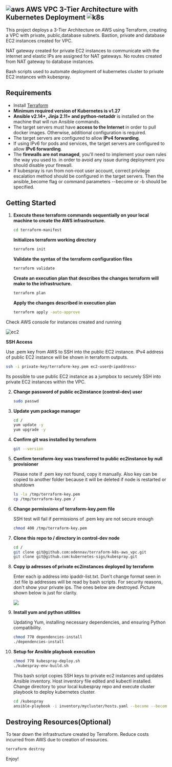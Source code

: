 ## ![aws](https://github.com/odennav/terraform-k8s-aws_ec2/blob/main/docs/icons8-amazon-web-services-48.png)   AWS VPC 3-Tier Architecture with Kubernetes Deployment    ![k8s](https://github.com/odennav/terraform-k8s-aws_ec2/blob/main/docs/icons8-kubernetes-48.png)

This project deploys a 3-Tier Architecture on AWS using Terraform, creating a VPC with private, public,database subnets.
Bastion, private and database EC2 instances created for VPC.

NAT gateway created for private EC2 instances to communicate with the internet and elastic IPs are assigned for NAT gateways.
No routes created from NAT gateway to database instances.

Bash scripts used to automate deployment of kubernetes cluster to private EC2 instances with kubespray.


## Requirements

- Install [Terraform](https://developer.hashicorp.com/terraform/install)
- **Minimum required version of Kubernetes is v1.27**
- **Ansible v2.14+, Jinja 2.11+ and python-netaddr** is installed on the machine that will run Ansible commands.
- The target servers must have **access to the Internet** in order to pull docker images. Otherwise, additional configuration is required.
- The target servers are configured to allow **IPv4 forwarding**.
- If using IPv6 for pods and services, the target servers are configured to allow **IPv6 forwarding**.
- The **firewalls are not managed**, you'll need to implement your own rules the way you used to.
    in order to avoid any issue during deployment you should disable your firewall.
- If kubespray is run from non-root user account, correct privilege escalation method
    should be configured in the target servers. Then the ansible_become flag
    or command parameters --become or -b should be specified.


## Getting Started

1. **Execute these terraform commands sequentially on your local machine to create the AWS infrastructure.**
    
    ```bash
    cd terraform-manifest
    ```

    **Initializes terraform working directory**
    
    ```bash
    terraform init
    ```

    **Validate the syntax of the terraform configuration files**
    
    ```bash
    terraform validate
    ```

    **Create an execution plan that describes the changes terraform will make to the infrastructure.**
    
    ```bash
    terraform plan
    ```

    **Apply the changes described in execution plan**
    ```bash
    terraform apply -auto-approve
    ```
Check AWS console for instances created and running

![ec2](https://github.com/odennav/terraform-k8s-aws_ec2/blob/main/ec2instances-shot.PNG)


   **SSH Access**
   
   Use .pem key from AWS to SSH into the public EC2 instance.
   IPv4 address of public EC2 instance will be shown in terraform outputs.
   

   ```bash
   ssh -i private-key/terraform-key.pem ec2-user@<ipaddress>
   ```
   Its possible to use public EC2 instance as a jumpbox to securely SSH into private EC2 instances within the VPC.

2. **Change password of public ec2instance (control-dev) user**
   ```bash
   sudo passwd
   ```

3. **Update yum package manager**
   ```bash
   cd /
   yum update -y
   yum upgrade -y
   ```

4. **Confirm git was installed by terraform**
   ```bash
   git --version
   ```

5. **Confirm terraform-key was transferred to public ec2instance by null provisioner**
   
   Please note if .pem key not found, copy it manually. 
   Also key can be copied to another folder because it will be deleted if node is restarted or shutdown
   ```bash
   ls -la /tmp/terraform-key.pem
   cp /tmp/terraform-key.pem /
   ```

6. **Change permissions of terraform-key.pem file**
   
   SSH test will fail if permissions of .pem key are not secure enough
   ```bash
   chmod 400 /tmp/terraform-key.pem
   ```


7. **Clone this repo to / directory in control-dev node**
   ```bash
   cd /
   git clone git@github.com:odennav/terraform-k8s-aws_vpc.git
   git clone git@github.com:kubernetes-sigs/kubespray.git
   ```

8. **Copy ip adresses of private ec2instances deployed by terraform**
   
   Enter each ip address into ipaddr-list.txt.
   Don't change format seen in .txt file
   Ip addresses will be read by bash scripts.
   For security reasons, don't show your private ips. The ones below are destroyed.
   Picture shown below is just for clarity.
   
   ![](https://github.com/odennav/terraform-k8s-aws_ec2/blob/main/ec2-private-ip.PNG) 


9. **Install yum and python utilities**

    Updating Yum, installing necessary dependencies, and ensuring Python compatibility.


    ```bash
    chmod 770 dependencies-install
    ./dependencies-install
    ```

10. **Setup for Ansible playbook execution**
    
     ```bash
     chmod 770 kubespray-deploy.sh
     ./kubespray-env-build.sh
     ```
   
    This bash script copies SSH keys to private ec2 instances and updates Ansible inventory. Host inventory file edited and kubectl installed.
    Change directory to your local kubespray repo and execute cluster playbook to deploy kubernetes cluster.
   

    ```bash
    cd /kubespray
    ansible-playbook -i inventory/mycluster/hosts.yaml --become --become-user=root cluster.yml
    ```


## Destroying Resources(Optional)
To tear down the infrastructure created by Terraform. Reduce costs incurred from AWS due to creation of resources.
  ```bash
  terraform destroy
  ```


Enjoy!
